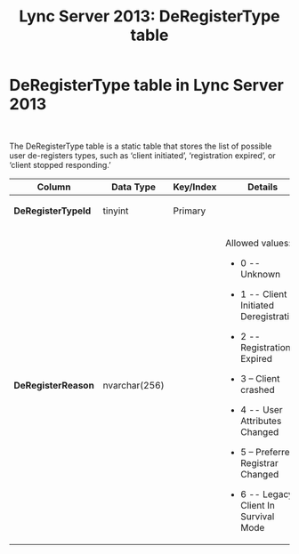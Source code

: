 ﻿---
title: 'Lync Server 2013: DeRegisterType table'
TOCTitle: DeRegisterType table
ms:assetid: 09148118-6209-4fd7-a494-99118689a245
ms:mtpsurl: https://technet.microsoft.com/en-us/library/Gg398142(v=OCS.15)
ms:contentKeyID: 48183346
ms.date: 07/23/2014
mtps_version: v=OCS.15
---

# DeRegisterType table in Lync Server 2013

 


The DeRegisterType table is a static table that stores the list of possible user de-registers types, such as ‘client initiated’, ‘registration expired’, or ‘client stopped responding.’


<table>
<colgroup>
<col style="width: 25%" />
<col style="width: 25%" />
<col style="width: 25%" />
<col style="width: 25%" />
</colgroup>
<thead>
<tr class="header">
<th>Column</th>
<th>Data Type</th>
<th>Key/Index</th>
<th>Details</th>
</tr>
</thead>
<tbody>
<tr class="odd">
<td><p><strong>DeRegisterTypeId</strong></p></td>
<td><p>tinyint</p></td>
<td><p>Primary</p></td>
<td><p></p></td>
</tr>
<tr class="even">
<td><p><strong>DeRegisterReason</strong></p></td>
<td><p>nvarchar(256)</p></td>
<td><p></p></td>
<td><p>Allowed values:</p>
<ul>
<li><p>0 -- Unknown</p></li>
<li><p>1 -- Client Initiated Deregistration</p></li>
<li><p>2 -- Registration Expired</p></li>
<li><p>3 – Client crashed</p></li>
<li><p>4 -- User Attributes Changed</p></li>
<li><p>5 – Preferred Registrar Changed</p></li>
<li><p>6 -- Legacy Client In Survival Mode</p></li>
</ul></td>
</tr>
</tbody>
</table>

